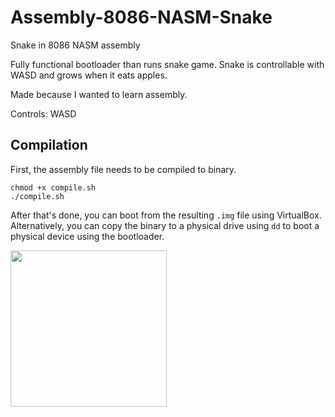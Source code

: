 # Assembly-8086-NASM-Snake
Snake in 8086 NASM assembly

Fully functional bootloader than runs snake game. Snake is controllable with WASD and grows when it eats apples.

Made because I wanted to learn assembly.

Controls: WASD

## Compilation

First, the assembly file needs to be compiled to binary.

```
chmod +x compile.sh
./compile.sh
```

After that's done, you can boot from the resulting `.img` file using VirtualBox. Alternatively, you can copy the binary to a physical drive using `dd` to boot a physical device using the bootloader.

<img height=250 width=250 src="http://g.recordit.co/Q80r7qWULv.gif"></img>
